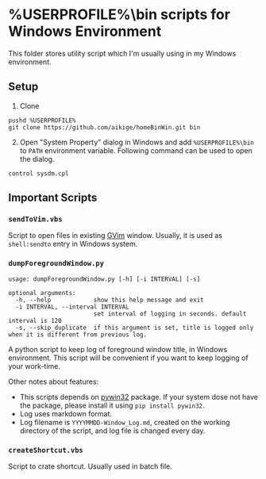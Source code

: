 %USERPROFILE%\bin scripts for Windows Environment
=================================================

This folder stores utility script which I'm usually using in my Windows environment.

## Setup

1. Clone

```
pushd %USERPROFILE%
git clone https://github.com/aikige/homeBinWin.git bin
```

2. Open "System Property" dialog in Windows and add `%USERPROFILE%\bin`
	to `PATH` environment variable.
	Following command can be used to open the dialog.

```
control sysdm.cpl
```

## Important Scripts

### `sendToVim.vbs`

Script to open files in existing [GVim](https://www.vim.org/) window.
Usually, it is used as `shell:sendto` entry in Windows system.

### `dumpForegroundWindow.py`

```
usage: dumpForegroundWindow.py [-h] [-i INTERVAL] [-s]

optional arguments:
  -h, --help            show this help message and exit
  -i INTERVAL, --interval INTERVAL
                        set interval of logging in seconds. default interval is 120
  -s, --skip_duplicate  if this argument is set, title is logged only when it is different from previous log.
```

A python script to keep log of foreground window title, in Windows environment.
This script will be convenient if you want to keep logging of your work-time.

Other notes about features:


* This scripts depends on [pywin32](https://pypi.org/project/pywin32/) package.
	If your system dose not have the package, please install it using `pip install pywin32`.
* Log uses markdown format.
* Log filename is `YYYYMMDD-Window_Log.md`,
	created on the working directory of the script,
	and log file is changed every day.

### `createShortcut.vbs`

Script to crate shortcut. Usually used in batch file.
